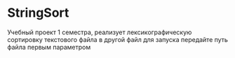 # StringSort
Учебный проект 1 семестра, реализует лексикографическую сортировку текстового файла в другой файл
для запуска передайте путь файла первым параметром
